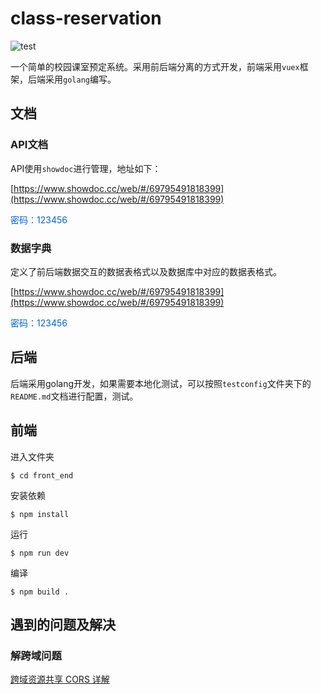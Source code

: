 # class-reservation

![test](https://www.travis-ci.org/kangbb/ccrsystem.svg?branch=master)

一个简单的校园课室预定系统。采用前后端分离的方式开发，前端采用`vuex`框架，后端采用`golang`编写。

## 文档

### API文档

API使用`showdoc`进行管理，地址如下：

[https://www.showdoc.cc/web/#/69795491818399](https://www.showdoc.cc/web/#/69795491818399)

<font color="#0366d6">密码：123456</font>

### 数据字典

定义了前后端数据交互的数据表格式以及数据库中对应的数据表格式。

[https://www.showdoc.cc/web/#/69795491818399](https://www.showdoc.cc/web/#/69795491818399)

<font color="#0366d6">密码：123456</font>

## 后端

后端采用golang开发，如果需要本地化测试，可以按照`testconfig`文件夹下的`README.md`文档进行配置，测试。

## 前端

进入文件夹
```
$ cd front_end
```

安装依赖
```
$ npm install
```

运行
```
$ npm run dev
```

编译
```
$ npm build .
```

## 遇到的问题及解决

### 解跨域问题

[跨域资源共享 CORS 详解](http://www.ruanyifeng.com/blog/2016/04/cors.html)
